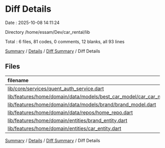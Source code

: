 # Diff Details

Date : 2025-10-08 14:11:24

Directory /home/essam/Dev/car_rental/lib

Total : 6 files,  81 codes, 0 comments, 12 blanks, all 93 lines

[Summary](results.md) / [Details](details.md) / [Diff Summary](diff.md) / Diff Details

## Files
| filename | language | code | comment | blank | total |
| :--- | :--- | ---: | ---: | ---: | ---: |
| [lib/core/services/quent\_auth\_service.dart](/lib/core/services/quent_auth_service.dart) | Dart | 14 | 0 | 4 | 18 |
| [lib/features/home/domain/data/models/best\_car\_model/car\_car\_model.dart](/lib/features/home/domain/data/models/best_car_model/car_car_model.dart) | Dart | -33 | 0 | -7 | -40 |
| [lib/features/home/domain/data/models/brand/brand\_model.dart](/lib/features/home/domain/data/models/brand/brand_model.dart) | Dart | -2 | 0 | 0 | -2 |
| [lib/features/home/domain/data/repos/home\_repo.dart](/lib/features/home/domain/data/repos/home_repo.dart) | Dart | 6 | 0 | 2 | 8 |
| [lib/features/home/domain/entities/brand\_entity.dart](/lib/features/home/domain/entities/brand_entity.dart) | Dart | 6 | 0 | 2 | 8 |
| [lib/features/home/domain/entities/car\_entity.dart](/lib/features/home/domain/entities/car_entity.dart) | Dart | 90 | 0 | 11 | 101 |

[Summary](results.md) / [Details](details.md) / [Diff Summary](diff.md) / Diff Details